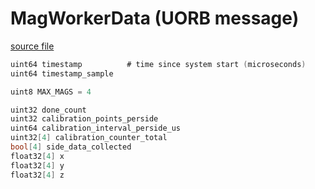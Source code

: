 # MagWorkerData (UORB message)



[source file](https://github.com/PX4/PX4-Autopilot/blob/release/1.14/msg/MagWorkerData.msg)

```c
uint64 timestamp          # time since system start (microseconds)
uint64 timestamp_sample

uint8 MAX_MAGS = 4

uint32 done_count
uint32 calibration_points_perside
uint64 calibration_interval_perside_us
uint32[4] calibration_counter_total
bool[4] side_data_collected
float32[4] x
float32[4] y
float32[4] z

```
